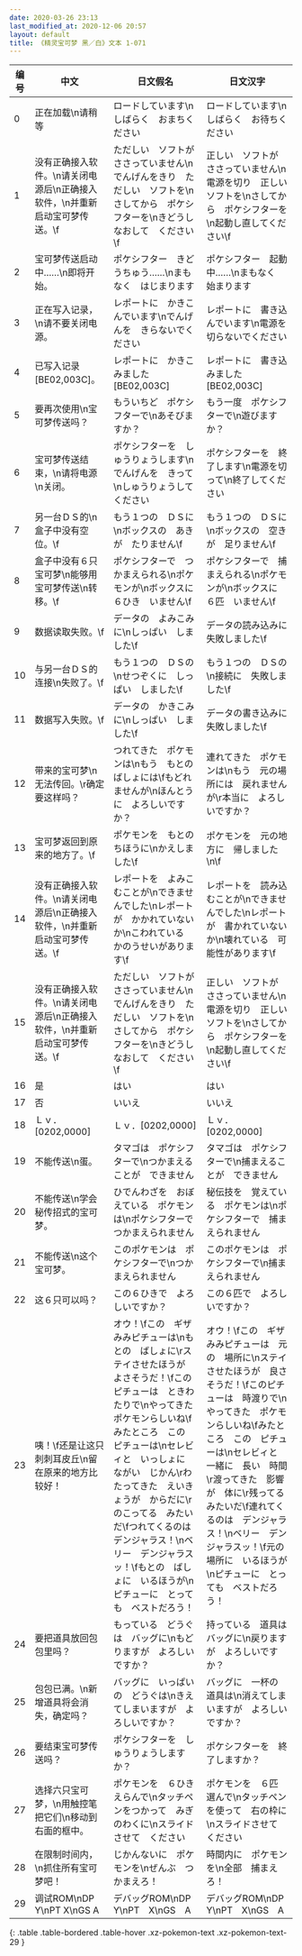 ```yaml
---
date: 2020-03-26 23:13
last_modified_at: 2020-12-06 20:57
layout: default
title: 《精灵宝可梦 黑／白》文本 1-071
---
```

| 编号 | 中文 | 日文假名 | 日文汉字 |
| ---- | ---- | ---- | --- |
| 0 | 正在加载\n请稍等 | ロードしています\nしばらく　おまちください | ロードしています\nしばらく　お待ちください |
| 1 | 没有正确接入软件。\n请关闭电源后\n正确接入软件，\n并重新启动宝可梦传送。\f | ただしい　ソフトが　ささっていません\nでんげんをきり　ただしい　ソフトを\nさしてから　ポケシフターを\nきどうしなおして　ください\f | 正しい　ソフトが　ささっていません\n電源を切り　正しい　ソフトを\nさしてから　ポケシフターを\n起動し直してください\f |
| 2 | 宝可梦传送启动中……\n即将开始。 | ポケシフター　きどうちゅう……\nまもなく　はじまります | ポケシフター　起動中……\nまもなく　始まります |
| 3 | 正在写入记录，\n请不要关闭电源。 | レポートに　かきこんでいます\nでんげんを　きらないでください | レポートに　書き込んでいます\n電源を　切らないでください |
| 4 | 已写入记录[BE02,003C]。 | レポートに　かきこみました[BE02,003C] | レポートに　書き込みました[BE02,003C] |
| 5 | 要再次使用\n宝可梦传送吗？ | もういちど　ポケシフターで\nあそびますか？ | もう一度　ポケシフターで\n遊びますか？ |
| 6 | 宝可梦传送结束，\n请将电源\n关闭。 | ポケシフターを　しゅうりょうします\nでんげんを　きって\nしゅうりょうしてください | ポケシフターを　終了します\n電源を切って\n終了してください |
| 7 | 另一台ＤＳ的\n盒子中没有空位。\f | もう１つの　ＤＳに\nボックスの　あきが　たりません\f | もう１つの　ＤＳに\nボックスの　空きが　足りません\f |
| 8 | 盒子中没有６只宝可梦\n能够用宝可梦传送\n转移。\f | ポケシフターで　つかまえられる\nポケモンが\nボックスに　６ひき　いません\f | ポケシフターで　捕まえられる\nポケモンが\nボックスに　６匹　いません\f |
| 9 | 数据读取失败。\f | データの　よみこみに\nしっぱい　しました\f | データの読み込みに　失敗しました\f |
| 10 | 与另一台ＤＳ的连接\n失败了。\f | もう１つの　ＤＳの\nせつぞくに　しっぱい　しました\f | もう１つの　ＤＳの\n接続に　失敗しました\f |
| 11 | 数据写入失败。\f | データの　かきこみに\nしっぱい　しました\f | データの書き込みに　失敗しました\f |
| 12 | 带来的宝可梦\n无法传回。\r确定要这样吗？ | つれてきた　ポケモンは\nもう　もとの　ばしょには\fもどれませんが\nほんとうに　よろしいですか？ | 連れてきた　ポケモンは\nもう　元の場所には　戻れませんが\r本当に　よろしいですか？ |
| 13 | 宝可梦返回到原来的地方了。\f | ポケモンを　もとのちほうに\nかえしました\f | ポケモンを　元の地方に　帰しました\n\f |
| 14 | 没有正确接入软件。\n请关闭电源后\n正确接入软件，\n并重新启动宝可梦传送。\f | レポートを　よみこむことが\nできませんでした\nレポートが　かかれていないか\nこわれている　かのうせいがあります\f | レポートを　読み込むことが\nできませんでした\nレポートが　書かれていないか\n壊れている　可能性があります\f |
| 15 | 没有正确接入软件。\n请关闭电源后\n正确接入软件，\n并重新启动宝可梦传送。\f | ただしい　ソフトが　ささっていません\nでんげんをきり　ただしい　ソフトを\nさしてから　ポケシフターを\nきどうしなおして　ください\f | 正しい　ソフトが　ささっていません\n電源を切り　正しい　ソフトを\nさしてから　ポケシフターを\n起動し直してください\f |
| 16 | 是 | はい | はい |
| 17 | 否 | いいえ | いいえ |
| 18 | Ｌｖ．[0202,0000] | Ｌｖ．[0202,0000] | Ｌｖ．[0202,0000] |
| 19 | 不能传送\n蛋。 | タマゴは　ポケシフターで\nつかまえることが　できません | タマゴは　ポケシフターで\n捕まえることが　できません |
| 20 | 不能传送\n学会秘传招式的宝可梦。 | ひでんわざを　おぼえている　ポケモンは\nポケシフターで　つかまえられません | 秘伝技を　覚えている　ポケモンは\nポケシフターで　捕まえられません |
| 21 | 不能传送\n这个宝可梦。 | このポケモンは　ポケシフターで\nつかまえられません | このポケモンは　ポケシフターで\n捕まえられません |
| 22 | 这６只可以吗？ | この６ひきで　よろしいですか？ | この６匹で　よろしいですか？ |
| 23 | 咦！\f还是让这只刺刺耳皮丘\n留在原来的地方比较好！ | オウ！\fこの　ギザみみピチューは\nもとの　ばしょに\rステイさせたほうが　よさそうだ！\fこのピチューは　ときわたりで\nやってきた　ポケモンらしいね\fみたところ　この　ピチューは\nセレビィと　いっしょに　ながい　じかん\rわたってきた　えいきょうが　からだに\rのこってる　みたいだ\fつれてくるのは　デンジャラス！\nベリー　デンジャラスッ！\fもとの　ばしょに　いるほうが\nピチューに　とっても　ベストだろう！ | オウ！\fこの　ギザみみピチューは　元の　場所に\nステイさせたほうが　良さそうだ！\fこのピチューは　時渡りで\nやってきた　ポケモンらしいね\fみたところ　この　ピチューは\nセレビィと　一緒に　長い　時間\r渡ってきた　影響が　体に\r残ってる　みたいだ\f連れてくるのは　デンジャラス！\nベリー　デンジャラスッ！\f元の　場所に　いるほうが\nピチューに　とっても　ベストだろう！ |
| 24 | 要把道具放回包包里吗？ | もっている　どうぐは　バッグに\nもどりますが　よろしいですか？ | 持っている　道具は　バッグに\n戻りますが　よろしいですか？ |
| 25 | 包包已满。\n新增道具将会消失，确定吗？ | バッグに　いっぱいの　どうぐは\nきえてしまいますが　よろしいですか？ | バッグに　一杯の　道具は\n消えてしまいますが　よろしいですか？ |
| 26 | 要结束宝可梦传送吗？ | ポケシフターを　しゅうりょうしますか？ | ポケシフターを　終了しますか？ |
| 27 | 选择六只宝可梦，\n用触控笔把它们\n移动到右面的框中。 | ポケモンを　６ひき　えらんで\nタッチペンをつかって　みぎのわくに\nスライドさせて　ください | ポケモンを　６匹　選んで\nタッチペンを使って　右の枠に\nスライドさせて　ください |
| 28 | 在限制时间内，\n抓住所有宝可梦吧！ | じかんないに　ポケモンを\nぜんぶ　つかまえろ！ | 時間内に　ポケモンを\n全部　捕まえろ！ |
| 29 | 调试ROM\nDP Y\nPT X\nGS A | デバッグROM\nDP　Y\nPT　X\nGS　A | デバッグROM\nDP　Y\nPT　X\nGS　A |
{: .table .table-bordered .table-hover .xz-pokemon-text .xz-pokemon-text-29 }